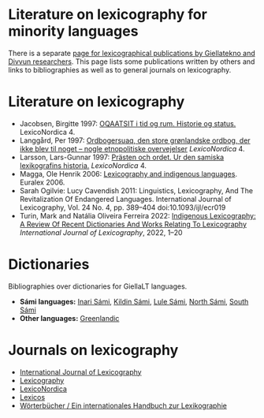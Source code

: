 Literature on lexicography for minority languages
==================

There is a separate [page for lexicographical publications by Giellatekno and Divvun researchers](http://giellatekno.uit.no/lexpublications.html). This page lists some publications written by others and links to bibliographies as well as to general journals on lexicography.

# Literature on lexicography

- Jacobsen, Birgitte 1997: [OQAATSIT i tid og rum. Historie og status.](https://tidsskrift.dk/lexn/issue/view/2305/118) LexicoNordica 4. 
- Langgård, Per 1997: [Ordbogersuaq, den store grønlandske ordbog, der ikke blev til noget – nogle etnopolitiske overvejelser](https://tidsskrift.dk/lexn/article/view/18885) *LexicoNordica* 4.
- Larsson, Lars-Gunnar 1997: [Prästen och ordet. Ur den samiska lexikografins historia.](https://tidsskrift.dk/lexn/issue/view/2305/118) *LexicoNordica* 4. 
- Magga, Ole Henrik 2006: [Lexicography and indigenous languages](https://www.google.com/url?sa=t&rct=j&q=&esrc=s&source=web&cd=&ved=2ahUKEwjN1uCj6s6EAxW0FxAIHdZkBUMQFnoECBEQAQ&url=https%3A%2F%2Fwww.euralex.org%2Felx_proceedings%2FEuralex2012%2Fpp3-18%2520Magga.pdf&usg=AOvVaw09qnLfcmFGeTyxsGm_EpAs&opi=89978449). Euralex 2006.
- Sarah Ogilvie: Lucy Cavendish 2011: Linguistics, Lexicography, And The Revitalization Of Endangered Languages. International Journal of Lexicography, Vol. 24 No. 4, pp. 389–404
doi:10.1093/ijl/ecr019
- Turin, Mark and Natália Oliveira Ferreira 2022: [Indigenous Lexicography: A Review Of Recent Dictionaries And Works Relating To Lexicography](https://doi.org/10.1093/ijl/ecac003) *International Journal of Lexicography*, 2022, 1–20 

# Dictionaries 
Bibliographies over dictionaries for GiellaLT languages.

- **Sámi languages:** [Inari Sámi](https://nn.wikipedia.org/wiki/Enaresamisk#Ordb%C3%B8ker), [Kildin Sámi](https://nn.wikipedia.org/wiki/Kildinsamisk#Ordb%C3%B8ker), [Lule Sámi](https://nn.wikipedia.org/wiki/Lulesamisk#Ordb%C3%B8ker), [North Sámi](https://nn.wikipedia.org/wiki/Nordsamisk#Ordb%C3%B8ker), [South Sámi](https://nn.wikipedia.org/wiki/S%C3%B8rsamisk#Ordb%C3%B8ker)
- **Other languages:** [Greenlandic](https://nn.wikipedia.org/wiki/Gr%C3%B8nlandsk#Ordb%C3%B8ker)

# Journals on lexicography

- [International Journal of Lexicography](https://academic.oup.com/ijl)
- [Lexicography](https://journal.equinoxpub.com/lexi)
- [LexicoNordica](https://tidsskrift.dk/lexn)
- [Lexicos](https://lexikos.journals.ac.za/pub)
- [Wörterbücher / Ein internationales Handbuch zur Lexikographie](https://www.degruyter.com/serial/hskwb-b/html?lang=de#volumes)

